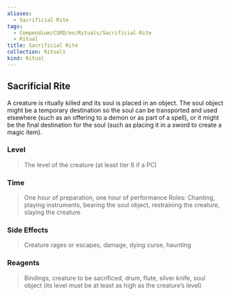```yaml
---
aliases:
  - Sacrificial Rite
tags:
  - Compendium/CSRD/en/Rituals/Sacrificial-Rite
  - Ritual
title: Sacrificial Rite
collection: Rituals
kind: Ritual
---
```

## Sacrificial Rite
A creature is ritually killed and its soul is placed in an object. The soul object might be a temporary destination so the soul can be transported and used elsewhere (such as an offering to a demon or as part of a spell), or it might be the final destination for the soul (such as placing it in a sword to create a magic item). 
### Level 
>The level of the creature (at least tier 6 if a PC) 
### Time 
>One hour of preparation, one hour of performance Roles: Chanting, playing instruments, bearing the soul object, restraining the creature, slaying the creature 
### Side Effects 
>Creature rages or escapes, damage, dying curse, haunting 
### Reagents 
>Bindings, creature to be sacrificed, drum, flute, silver knife, soul object (its level must be at least as high as the creature’s level) 





